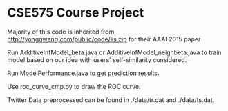# CSE575 Course Project

Majority of this code is inherited from http://yongqwang.com/public/code/lis.zip for their AAAI 2015 paper

Run AdditiveInfModel_beta.java or AdditiveInfModel_neighbeta.java to train model based on our idea with users' self-similarity considered.

Run ModelPerformance.java to get prediction results.

Use roc_curve_cmp.py to draw the ROC curve.

Twitter Data preprocessed can be found in ./data/tr.dat and ./data/ts.dat.
